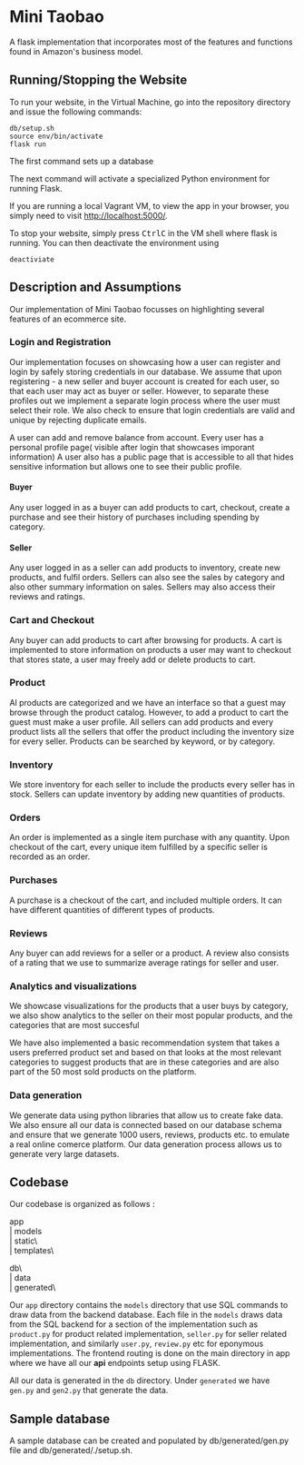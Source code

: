 # Mini Taobao

A flask implementation that incorporates most of the features and functions found in Amazon's business model.

## Running/Stopping the Website

To run your website, in the Virtual Machine, go into the repository directory and issue the following commands:
```
db/setup.sh
source env/bin/activate
flask run
```
The first command sets up a database 

The next command will activate a specialized Python environment for running Flask.

If you are running a local Vagrant VM, to view the app in your browser, you simply need to visit [http://localhost:5000/](http://localhost:5000/).

To stop your website, simply press <kbd>Ctrl</kbd><kbd>C</kbd> in the VM shell where flask is running.
You can then deactivate the environment using
```
deactiviate
```
## Description and Assumptions

Our implementation of Mini Taobao focusses on highlighting several features of an ecommerce site.

<h3>Login and Registration</h3>
Our implementation focuses on showcasing how a user can register and login by safely storing credentials in our database.
We assume that upon registering - a new seller and buyer account is created for each user, so that each user may act as buyer or seller. However, to separate these profiles out we implement a separate login process where the user must select their role. We also check to ensure that login credentials are valid and unique by rejecting duplicate emails. 

A user can add and remove balance from account. 
Every user has a personal profile page( visible after login that showcases imporant information) A user also has a public page that is accessible to all that hides sensitive information but allows one to see their public profile. 

<h4>Buyer</h4>

Any user logged in as a buyer can add products to cart, checkout, create a purchase and see their history of purchases including spending by category. 

<h4>Seller</h4>

Any user logged in as a seller can add products to inventory, create new products, and fulfil orders. 
Sellers can also see the sales by category and also other summary information on sales. Sellers may also access their reviews and ratings.

<h3>Cart and Checkout</h3>

Any buyer can add products to cart after browsing for products. A cart is implemented to store information on products a user may want to checkout that stores state, a user may freely add or delete products to cart. 


<h3>Product</h3>

Al products are categorized and we have an interface so that a guest may browse through the product catalog. However, to add a product to cart the guest must make a user profile. All sellers can add products and every product lists all the sellers that offer the product including the inventory size for every seller. Products can be searched by keyword, or by category. 


<h3>Inventory</h3>
We store inventory for each seller to include the products every seller has in stock. Sellers can update inventory by adding new quantities of products.

<h3>Orders</h3>

An order is implemented as a single item purchase with any quantity. Upon checkout of the cart, every unique item fulfilled by a specific seller is recorded as an order. 

<h3>Purchases</h3>

A purchase is a checkout of the cart, and included multiple orders. It can have different quantities of different types of products. 

<h3>Reviews</h3>

Any buyer can add reviews for a seller or a product. A review also consists of a rating that we use to summarize average ratings for seller and user. 

<h3>Analytics and visualizations</h3>

We showcase visualizations for the products that a user buys by category, we also show analytics to the seller on their most popular products, and the categories that are most succesful

We have also implemented a basic recommendation system that takes a users preferred product set and based on that looks at the most relevant categories to suggest products that are in these categories and are also part of the 50 most sold products on the platform. 


<h3>Data generation</h3>

We generate data using python libraries that allow us to create fake data. We also ensure all our data is connected based on our database schema and ensure that we generate 1000 users, reviews, products etc. to emulate a real online comerce platform. Our data generation process allows us to generate very large datasets. 


## Codebase

Our codebase is organized as follows :

app\
|   models\
|   static\                 
|   templates\

db\                         
|   data\
|   generated\


Our `app` directory contains the `models` directory that use SQL commands to draw data from the backend database. Each file in the `models` draws data from the SQL backend for a section of the implementation such as `product.py` for product related implementation, `seller.py` for seller related implementation, and similarly `user.py`, `review.py` etc for eponymous implementations. The frontend routing is done on the main directory in app where we have all our <b>api</b> endpoints setup using FLASK. 

All our data is generated in the `db` directory. Under `generated` we have `gen.py` and `gen2.py` that generate the data.


## Sample database
A sample database can be created and populated by db/generated/gen.py file and db/generated/./setup.sh. 



